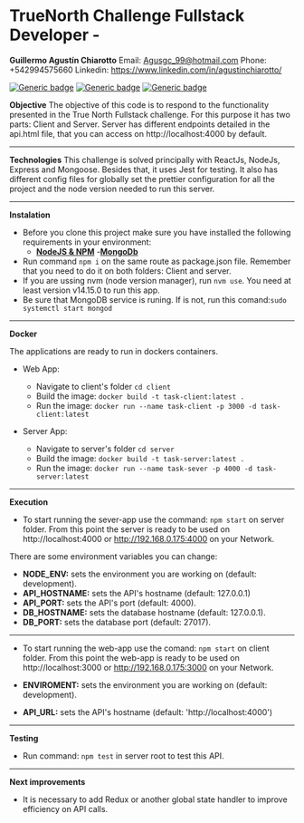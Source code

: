 # TrueNorth Challenge Fullstack Developer -

**Guillermo Agustín Chiarotto**
Email: Agusgc_99@hotmail.com
Phone: +542994575660
Linkedin: https://www.linkedin.com/in/agustinchiarotto/

[![Generic badge](https://img.shields.io/badge/node->=v14.15.0-green.svg)](https://shields.io/)
[![Generic badge](https://img.shields.io/badge/npm-v5.6.0-green.svg)](https://shields.io/)
[![Generic badge](https://img.shields.io/badge/mongodb-v4.4.3-green.svg)](https://shields.io/)

**Objective**
The objective of this code is to respond to the functionality presented in the True North Fullstack challenge. For this purpose it has two parts: Client and Server. Server has different endpoints detailed in the api.html file, that you can access on http://localhost:4000 by default.

---

**Technologies**
This challenge is solved principally with ReactJs, NodeJs, Express and Mongoose. Besides that, it uses Jest for testing. It also has different config files for globally set the prettier configuration for all the project and the node version needed to run this server.

---

**Instalation**

- Before you clone this project make sure you have installed the following requirements in your environment:
  - [**NodeJS & NPM**](https://nodejs.org/en/download/package-manager/) -[**MongoDb**](https://docs.mongodb.com/manual/administration/install-community/)
- Run command `npm i` on the same route as package.json file. Remember that you need to do it on both folders: Client and server.
- If you are ussing nvm (node version manager), run `nvm use`. You need at least version v14.15.0 to run this app.
- Be sure that MongoDB service is runing. If is not, run this comand:`sudo systemctl start mongod`

---

**Docker**

The applications are ready to run in dockers containers.

- Web App:

  - Navigate to client's folder `cd client`
  - Build the image: `docker build -t task-client:latest .`
  - Run the image: `docker run --name task-client -p 3000 -d task-client:latest`

- Server App:
  - Navigate to server's folder `cd server`
  - Build the image: `docker build -t task-server:latest .`
  - Run the image: `docker run --name task-sever -p 4000 -d task-server:latest`

---

**Execution**

- To start running the sever-app use the command: `npm start` on server folder. From this point the server is ready to be used on http://localhost:4000 or http://192.168.0.175:4000 on your Network.

There are some environment variables you can change:

- **NODE_ENV:** sets the environment you are working on (default: development).
- **API_HOSTNAME:** sets the API's hostname (default: 127.0.0.1)
- **API_PORT:** sets the API's port (default: 4000).
- **DB_HOSTNAME:** sets the database hostname (default: 127.0.0.1).
- **DB_PORT:** sets the database port (default: 27017).

---

- To start running the web-app use the comand: `npm start` on client folder. From this point the web-app is ready to be used on http://localhost:3000 or http://192.168.0.175:3000 on your Network.

- **ENVIROMENT:** sets the environment you are working on (default: development).
- **API_URL:** sets the API's hostname (default: 'http://localhost:4000')

---

**Testing**

- Run command: `npm test` in server root to test this API.

---

**Next improvements**

- It is necessary to add Redux or another global state handler to improve efficiency on API calls.
